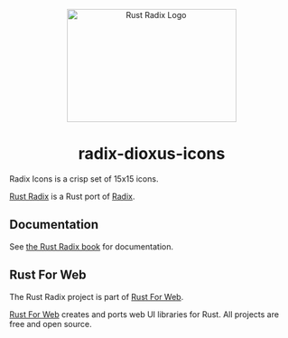 <p align="center">
    <a href="../../../logo.svg">
        <img src="../../../logo.svg" width="300" height="200" alt="Rust Radix Logo">
    </a>
</p>

<h1 align="center">radix-dioxus-icons</h1>

Radix Icons is a crisp set of 15x15 icons.

[Rust Radix](https://github.com/RustForWeb/radix) is a Rust port of [Radix](https://www.radix-ui.com/primitives).

## Documentation

See [the Rust Radix book](https://radix.rustforweb.org/) for documentation.

## Rust For Web

The Rust Radix project is part of [Rust For Web](https://github.com/RustForWeb).

[Rust For Web](https://github.com/RustForWeb) creates and ports web UI libraries for Rust. All projects are free and open source.
